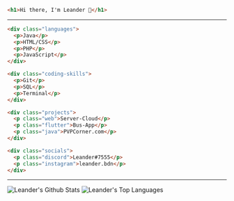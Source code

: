 ```html
<h1>Hi there, I'm Leander 👋</h1>
```
---

```html
<div class="languages">
  <p>Java</p>
  <p>HTML/CSS</p>
  <p>PHP</p>
  <p>JavaScript</p>
</div>

<div class="coding-skills">
  <p>Git</p>
  <p>SQL</p>
  <p>Terminal</p>
</div>

<div class="projects">
  <p class="web">Server-Cloud</p>
  <p class="flutter">Bus-App</p>
  <p class="java">PVPCorner.com</p>
</div>

<div class="socials">
  <p class="discord">Leander#7555</p>
  <p class="instagram">leander.bdn</p>
</div>
```
---

<img allign="left" alt="Leander's Github Stats" src="https://github-readme-stats.vercel.app/api?username=LeleEdits&show_icons=true&hide_border=true&theme=dark"/>
<img allign="right" alt="Leander's Top Languages" src="https://github-readme-stats.vercel.app/api/top-langs/?username=LeleEdits&layout=compact&theme=dark"/>
